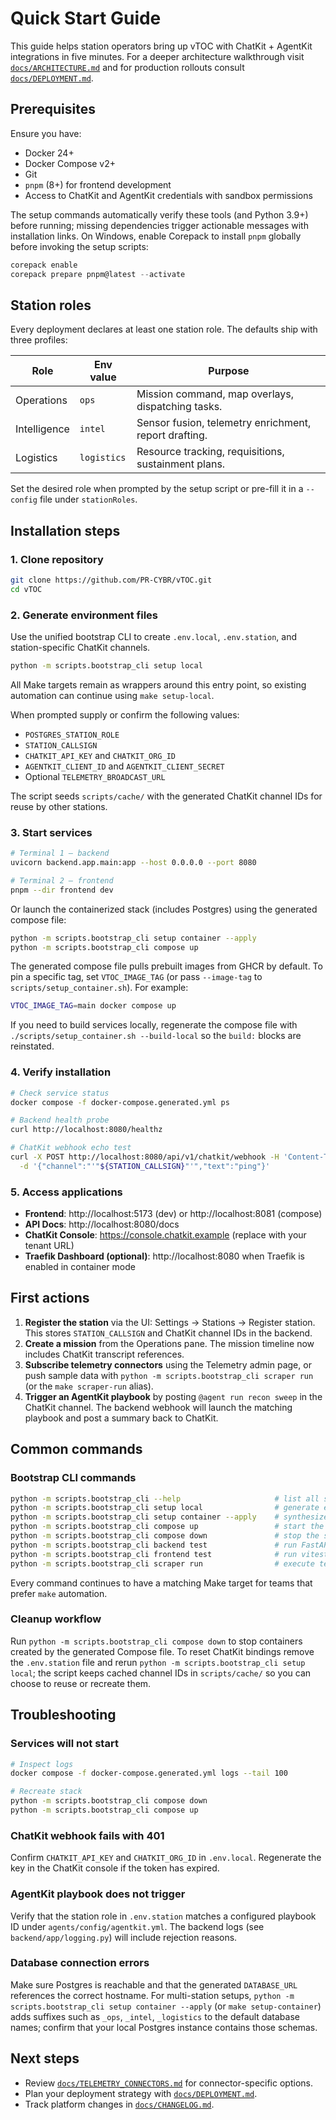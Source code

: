 # Quick Start Guide

This guide helps station operators bring up vTOC with ChatKit + AgentKit integrations in five minutes. For a deeper architecture
walkthrough visit [`docs/ARCHITECTURE.md`](ARCHITECTURE.md) and for production rollouts consult [`docs/DEPLOYMENT.md`](DEPLOYMENT.md).

## Prerequisites

Ensure you have:

- Docker 24+
- Docker Compose v2+
- Git
- `pnpm` (8+) for frontend development
- Access to ChatKit and AgentKit credentials with sandbox permissions

The setup commands automatically verify these tools (and Python 3.9+) before running; missing dependencies trigger actionable
messages with installation links. On Windows, enable Corepack to install `pnpm` globally before invoking the setup scripts:

```powershell
corepack enable
corepack prepare pnpm@latest --activate
```

## Station roles

Every deployment declares at least one station role. The defaults ship with three profiles:

| Role | Env value | Purpose |
| --- | --- | --- |
| Operations | `ops` | Mission command, map overlays, dispatching tasks. |
| Intelligence | `intel` | Sensor fusion, telemetry enrichment, report drafting. |
| Logistics | `logistics` | Resource tracking, requisitions, sustainment plans. |

Set the desired role when prompted by the setup script or pre-fill it in a `--config` file under `stationRoles`.

## Installation steps

### 1. Clone repository

```bash
git clone https://github.com/PR-CYBR/vTOC.git
cd vTOC
```

### 2. Generate environment files

Use the unified bootstrap CLI to create `.env.local`, `.env.station`, and station-specific ChatKit channels.

```bash
python -m scripts.bootstrap_cli setup local
```

All Make targets remain as wrappers around this entry point, so existing automation can continue using `make setup-local`.

When prompted supply or confirm the following values:

- `POSTGRES_STATION_ROLE`
- `STATION_CALLSIGN`
- `CHATKIT_API_KEY` and `CHATKIT_ORG_ID`
- `AGENTKIT_CLIENT_ID` and `AGENTKIT_CLIENT_SECRET`
- Optional `TELEMETRY_BROADCAST_URL`

The script seeds `scripts/cache/` with the generated ChatKit channel IDs for reuse by other stations.

### 3. Start services

```bash
# Terminal 1 – backend
uvicorn backend.app.main:app --host 0.0.0.0 --port 8080

# Terminal 2 – frontend
pnpm --dir frontend dev
```

Or launch the containerized stack (includes Postgres) using the generated compose file:

```bash
python -m scripts.bootstrap_cli setup container --apply
python -m scripts.bootstrap_cli compose up
```

The generated compose file pulls prebuilt images from GHCR by default. To pin a specific tag, set `VTOC_IMAGE_TAG` (or pass
`--image-tag` to `scripts/setup_container.sh`). For example:

```bash
VTOC_IMAGE_TAG=main docker compose up
```

If you need to build services locally, regenerate the compose file with `./scripts/setup_container.sh --build-local` so the
`build:` blocks are reinstated.

### 4. Verify installation

```bash
# Check service status
docker compose -f docker-compose.generated.yml ps

# Backend health probe
curl http://localhost:8080/healthz

# ChatKit webhook echo test
curl -X POST http://localhost:8080/api/v1/chatkit/webhook -H 'Content-Type: application/json' \
  -d '{"channel":"'"${STATION_CALLSIGN}"'","text":"ping"}'
```

### 5. Access applications

- **Frontend**: http://localhost:5173 (dev) or http://localhost:8081 (compose)
- **API Docs**: http://localhost:8080/docs
- **ChatKit Console**: https://console.chatkit.example (replace with your tenant URL)
- **Traefik Dashboard (optional)**: http://localhost:8080 when Traefik is enabled in container mode

## First actions

1. **Register the station** via the UI: Settings → Stations → Register station. This stores `STATION_CALLSIGN` and ChatKit channel
   IDs in the backend.
2. **Create a mission** from the Operations pane. The mission timeline now includes ChatKit transcript references.
3. **Subscribe telemetry connectors** using the Telemetry admin page, or push sample data with `python -m scripts.bootstrap_cli scraper run` (or the `make scraper-run` alias).
4. **Trigger an AgentKit playbook** by posting `@agent run recon sweep` in the ChatKit channel. The backend webhook will launch
   the matching playbook and post a summary back to ChatKit.

## Common commands

### Bootstrap CLI commands

```bash
python -m scripts.bootstrap_cli --help                     # list all supported groups
python -m scripts.bootstrap_cli setup local                # generate env files and local configs
python -m scripts.bootstrap_cli setup container --apply    # synthesize docker-compose.generated.yml and role secrets
python -m scripts.bootstrap_cli compose up                 # start the generated compose stack
python -m scripts.bootstrap_cli compose down               # stop the stack and prune temp volumes
python -m scripts.bootstrap_cli backend test               # run FastAPI pytest suite
python -m scripts.bootstrap_cli frontend test              # run vitest suite (CI mode)
python -m scripts.bootstrap_cli scraper run                # execute telemetry scraper locally
```

Every command continues to have a matching Make target for teams that prefer `make` automation.

### Cleanup workflow

Run `python -m scripts.bootstrap_cli compose down` to stop containers created by the generated Compose file. To reset ChatKit bindings remove the
`.env.station` file and rerun `python -m scripts.bootstrap_cli setup local`; the script keeps cached channel IDs in `scripts/cache/` so you can choose to
reuse or recreate them.

## Troubleshooting

### Services will not start

```bash
# Inspect logs
docker compose -f docker-compose.generated.yml logs --tail 100

# Recreate stack
python -m scripts.bootstrap_cli compose down
python -m scripts.bootstrap_cli compose up
```

### ChatKit webhook fails with 401

Confirm `CHATKIT_API_KEY` and `CHATKIT_ORG_ID` in `.env.local`. Regenerate the key in the ChatKit console if the token has
expired.

### AgentKit playbook does not trigger

Verify that the station role in `.env.station` matches a configured playbook ID under `agents/config/agentkit.yml`. The backend
logs (see `backend/app/logging.py`) will include rejection reasons.

### Database connection errors

Make sure Postgres is reachable and that the generated `DATABASE_URL` references the correct hostname. For multi-station
setups, `python -m scripts.bootstrap_cli setup container --apply` (or `make setup-container`) adds suffixes such as `_ops`, `_intel`, `_logistics` to the default database names; confirm that
your local Postgres instance contains those schemas.

## Next steps

- Review [`docs/TELEMETRY_CONNECTORS.md`](TELEMETRY_CONNECTORS.md) for connector-specific options.
- Plan your deployment strategy with [`docs/DEPLOYMENT.md`](DEPLOYMENT.md).
- Track platform changes in [`docs/CHANGELOG.md`](CHANGELOG.md).
